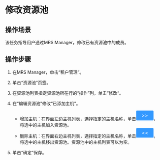 # 修改资源池<a name="ZH-CN_TOPIC_0174499473"></a>

## 操作场景<a name="zh-cn_topic_0035271547_section617685952000"></a>

该任务指导用户通过MRS Manager，修改已有资源池中的成员。

## 操作步骤<a name="zh-cn_topic_0035271547_section2442450120011"></a>

1.  在MRS Manager，单击“租户管理”。
2.  单击“资源池”页签。
3.  在资源池列表指定资源池所在行的“操作”列，单击“修改“。
4.  在“编辑资源池”修改“已添加主机”。
    -   增加主机：在界面左边主机列表，选择指定的主机名称，单击![](figures/icon_mrs_addhost-31.png)，将选中的主机加入资源池。
    -   删除主机：在界面右边主机列表，选择指定的主机名称，单击![](figures/icon_mrs_deletehost-32.png)，将选中的主机移出资源池。资源池中的主机列表可以为空。

5.  单击“确定”保存。


